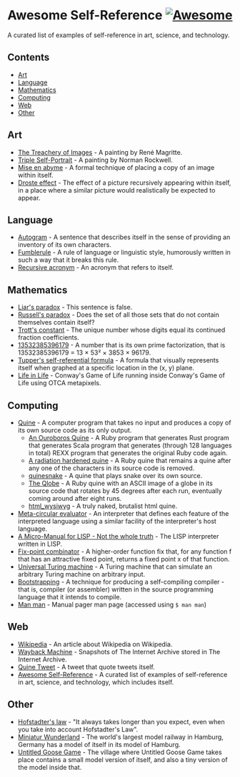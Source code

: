 # Awesome Self-Reference [![Awesome](https://awesome.re/badge.svg)](https://github.com/sindresorhus/awesome)

A curated list of examples of self-reference in art, science, and technology.

## Contents

- [Art](#art)
- [Language](#language)
- [Mathematics](#mathematics)
- [Computing](#computing)
- [Web](#web)
- [Other](#other)

## Art

- [The Treachery of Images](https://collections.lacma.org/node/239578) - A painting by René Magritte.
- [Triple Self-Portrait](http://www.nrm.org/MT/text/TripleSelf.html) - A painting by Norman Rockwell.
- [Mise en abyme](https://en.wikipedia.org/wiki/Mise_en_abyme) - A formal technique of placing a copy of an image within itself.
- [Droste effect](https://en.wikipedia.org/wiki/Droste_effect) - The effect of a picture recursively appearing within itself, in a place where a similar picture would realistically be expected to appear.

## Language

- [Autogram](https://en.wikipedia.org/wiki/Autogram) - A sentence that describes itself in the sense of providing an inventory of its own characters.
- [Fumblerule](https://en.wikipedia.org/wiki/Fumblerules) - A rule of language or linguistic style, humorously written in such a way that it breaks this rule.
- [Recursive acronym](https://en.wikipedia.org/wiki/Recursive_acronym) - An acronym that refers to itself.

## Mathematics

- [Liar's paradox](https://en.wikipedia.org/wiki/Liar_paradox) - This sentence is false.
- [Russell's paradox](https://en.wikipedia.org/wiki/Russell%27s_paradox) - Does the set of all those sets that do not contain themselves contain itself?
- [Trott's constant](https://www.johndcook.com/blog/2019/06/07/trotts-constant/) - The unique number whose digits equal its continued fraction coefficients.
- [13532385396179](http://wastlund.blogspot.com/2017/06/13532385396179-number-which-is-its-own.html?m=1) - A number that is its own prime factorization, that is 13532385396179 = 13 × 53² × 3853 × 96179.
- [Tupper's self-referential formula](https://en.wikipedia.org/wiki/Tupper%27s_self-referential_formula) - A formula that visually represents itself when graphed at a specific location in the (x, y) plane.
- [Life in Life](https://www.youtube.com/watch?v=xP5-iIeKXE8) - Conway's Game of Life running inside Conway's Game of Life using OTCA metapixels.

## Computing

- [Quine](https://en.wikipedia.org/wiki/Quine_(computing)) - A computer program that takes no input and produces a copy of its own source code as its only output.
  - [An Ouroboros Quine](https://github.com/mame/quine-relay) - A Ruby program that generates Rust program that generates Scala program that generates (through 128 languages in total) REXX program that generates the original Ruby code again.
  - [A radiation hardened quine](https://github.com/mame/radiation-hardened-quine) - A Ruby quine that remains a quine after any one of the characters in its source code is removed.
  - [quinesnake](https://github.com/taylorconor/quinesnake) - A quine that plays snake over its own source.
  - [The Qlobe](http://mamememo.blogspot.com/2010/09/qlobe.html) - A Ruby quine with an ASCII image of a globe in its source code that rotates by 45 degrees after each run, eventually coming around after eight runs.
  - [html_wysiwyg](https://secretgeek.github.io/html_wysiwyg/html.html) - A truly naked, brutalist html quine.
- [Meta-circular evaluator](https://en.wikipedia.org/wiki/Meta-circular_evaluator) - An interpreter that defines each feature of the interpreted language using a similar facility of the interpreter's host language.
- [A Micro-Manual for LISP - Not the whole truth](https://github.com/jaseemabid/micromanual) - The LISP interpreter written in LISP.
- [Fix-point combinator](https://en.wikipedia.org/wiki/Fixed-point_combinator) - A higher-order function fix that, for any function f that has an attractive fixed point, returns a fixed point x of that function.
- [Universal Turing machine](https://en.wikipedia.org/wiki/Universal_Turing_machine) - A Turing machine that can simulate an arbitrary Turing machine on arbitrary input.
- [Bootstrapping](https://en.wikipedia.org/wiki/Bootstrapping_(compilers)) - A technique for producing a self-compiling compiler - that is, compiler (or assembler) written in the source programming language that it intends to compile.
- [Man man](https://www.man7.org/linux/man-pages/man1/man.1.html) - Manual pager man page (accessed using `$ man man`)

## Web

- [Wikipedia](https://en.wikipedia.org/wiki/Wikipedia) - An article about Wikipedia on Wikipedia.
- [Wayback Machine](https://web.archive.org/web/*/https://web.archive.org/) - Snapshots of The Internet Archive stored in The Internet Archive.
- [Quine Tweet](https://twitter.com/quinetweet/status/1309951041321013248) - A tweet that quote tweets itself.
- [Awesome Self-Reference](https://github.com/aztek/awesome-self-reference) - A curated list of examples of self-reference in art, science, and technology, which includes itself.

## Other

- [Hofstadter's law](https://en.wikipedia.org/wiki/Hofstadter%27s_law) - "It always takes longer than you expect, even when you take into account Hofstadter's Law".
- [Miniatur Wunderland](https://www.miniatur-wunderland.com/discover-wunderland/worlds/hamburg/speicherstadt/) - The world's largest model railway in Hamburg, Germany has a model of itself in its model of Hamburg.
- [Untitled Goose Game](https://untitledgoosegame.fandom.com/wiki/Model_Village) - The village where Untitled Goose Game takes place contains a small model version of itself, and also a tiny version of the model inside that.